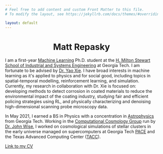 ```yaml
---
# Feel free to add content and custom Front Matter to this file.
# To modify the layout, see https://jekyllrb.com/docs/themes/#overriding-theme-defaults

layout: default
---
```

<h1 align="center">Matt Repasky</h1>

I am a first-year [Machine Learning](https://ml.gatech.edu/) Ph.D. student at the [H. Milton Stewart School of Industrial and Systems Engineering](https://www.isye.gatech.edu/) at Georgia Tech. I am fortunate to be advised by [Dr. Yao Xie](https://www2.isye.gatech.edu/~yxie77/). I have broad interests in machine learning as it's applied to physics and for social good, including topics in spatial-temporal modelling, reinforcement learning, and simulation. Currently, my research in collaboration with Dr. Xie is focused on: developing methods to detect corrosion in coated materials to reduce the environmental impact of the coating industry, studying fair and efficient policing strategies using RL, and physically characterizing and denoising high-dimensional scanning probe microscopy data.

In May 2021, I earned a BS in Physics with a concentration in [Astrophysics](https://cra.gatech.edu/) from Georgia Tech. Working in the [Computational Cosmology Group](https://cosmo.gatech.edu/) run by [Dr. John Wise](https://cosmo.gatech.edu/members/john-wise/), I worked on cosmological simulations of stellar clusters in the early universe managed on supercomputers at Georgia Tech [PACE](https://pace.gatech.edu/) and the Texas Advanced Computing Center ([TACC](https://www.tacc.utexas.edu/systems/stampede2)).


[Link to my CV](Repasky_CV.pdf)
